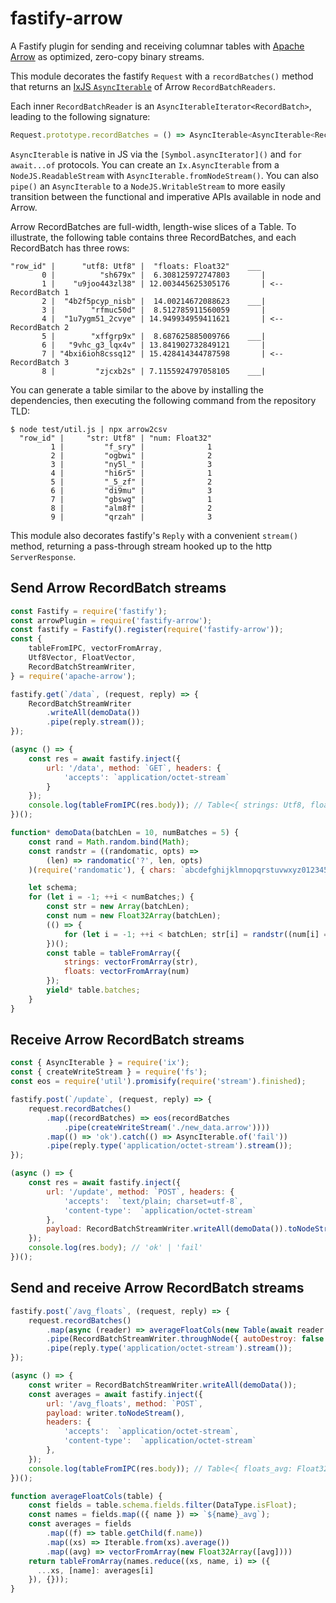 # fastify-arrow

A Fastify plugin for sending and receiving columnar tables with [Apache Arrow](https://github.com/apache/arrow) as optimized, zero-copy binary streams.

This module decorates the fastify `Request` with a `recordBatches()` method that returns an [IxJS `AsyncIterable`](https://github.com/ReactiveX/IxJS#asynciterable) of Arrow `RecordBatchReaders`.

Each inner `RecordBatchReader` is an `AsyncIterableIterator<RecordBatch>`, leading to the following signature:

```ts
Request.prototype.recordBatches = () => AsyncIterable<AsyncIterable<RecordBatch>>;
```

`AsyncIterable` is native in JS via the `[Symbol.asyncIterator]()` and `for await...of` protocols. You can create an `Ix.AsyncIterable` from a `NodeJS.ReadableStream` with `AsyncIterable.fromNodeStream()`. You can also `pipe()` an `AsyncIterable` to a `NodeJS.WritableStream` to more easily transition between the functional and imperative APIs available in node and Arrow.

Arrow RecordBatches are full-width, length-wise slices of a Table. To illustrate, the following table contains three RecordBatches, and each RecordBatch has three rows:

```shell
"row_id" |      "utf8: Utf8" |  "floats: Float32"    ___
       0 |          "sh679x" |  6.308125972747803       |
       1 |    "u9joo443zl38" | 12.003445625305176       | <-- RecordBatch 1
       2 |  "4b2f5pcyp_nisb" |  14.00214672088623    ___|
       3 |        "rfmuc50d" |  8.512785911560059       |
       4 |  "1u7ygm51_2cvye" | 14.949934959411621       | <-- RecordBatch 2
       5 |        "xffgrp9x" |  8.687625885009766    ___|
       6 |   "9vhc_g3_lqx4v" | 13.841902732849121       |
       7 | "4bxi6ioh8cssq12" | 15.428414344787598       | <-- RecordBatch 3
       8 |         "zjcxb2s" | 7.1155924797058105    ___|
```

You can generate a table similar to the above by installing the dependencies, then executing the following command from the repository TLD:

```shell
$ node test/util.js | npx arrow2csv
  "row_id" |     "str: Utf8" | "num: Float32"
         1 |         "f_sry" |              1
         2 |         "ogbwi" |              2
         3 |         "ny5l_" |              3
         4 |         "hi6r5" |              1
         5 |         "_5_zf" |              2
         6 |         "di9mu" |              3
         7 |         "gbswg" |              1
         8 |         "alm8f" |              2
         9 |         "qrzah" |              3
```

This module also decorates fastify's `Reply` with a convenient `stream()` method, returning a pass-through stream hooked up to the http `ServerResponse`.

## Send Arrow RecordBatch streams

```js
const Fastify = require('fastify');
const arrowPlugin = require('fastify-arrow');
const fastify = Fastify().register(require('fastify-arrow'));
const {
    tableFromIPC, vectorFromArray,
    Utf8Vector, FloatVector,
    RecordBatchStreamWriter,
} = require('apache-arrow');

fastify.get(`/data`, (request, reply) => {
    RecordBatchStreamWriter
        .writeAll(demoData())
        .pipe(reply.stream());
});

(async () => {
    const res = await fastify.inject({
        url: '/data', method: `GET`, headers: {
            'accepts': `application/octet-stream`
        }
    });
    console.log(tableFromIPC(res.body)); // Table<{ strings: Utf8, floats: Float32 }>
})();

function* demoData(batchLen = 10, numBatches = 5) {
    const rand = Math.random.bind(Math);
    const randstr = ((randomatic, opts) =>
        (len) => randomatic('?', len, opts)
    )(require('randomatic'), { chars: `abcdefghijklmnopqrstuvwxyz0123456789_` });

    let schema;
    for (let i = -1; ++i < numBatches;) {
        const str = new Array(batchLen);
        const num = new Float32Array(batchLen);
        (() => {
            for (let i = -1; ++i < batchLen; str[i] = randstr((num[i] = rand() * (2 ** 4)) | 0));
        })();
        const table = tableFromArray({
            strings: vectorFromArray(str),
            floats: vectorFromArray(num)
        });
        yield* table.batches;
    }
}
```

## Receive Arrow RecordBatch streams

```js
const { AsyncIterable } = require('ix');
const { createWriteStream } = require('fs');
const eos = require('util').promisify(require('stream').finished);

fastify.post(`/update`, (request, reply) => {
    request.recordBatches()
        .map((recordBatches) => eos(recordBatches
            .pipe(createWriteStream('./new_data.arrow'))))
        .map(() => 'ok').catch(() => AsyncIterable.of('fail'))
        .pipe(reply.type('application/octet-stream').stream());
});

(async () => {
    const res = await fastify.inject({
        url: '/update', method: `POST`, headers: {
            'accepts':  `text/plain; charset=utf-8`,
            'content-type':  `application/octet-stream`
        },
        payload: RecordBatchStreamWriter.writeAll(demoData()).toNodeStream()
    });
    console.log(res.body); // 'ok' | 'fail'
})();
```

## Send and receive Arrow RecordBatch streams

```js
fastify.post(`/avg_floats`, (request, reply) => {
    request.recordBatches()
        .map(async (reader) => averageFloatCols(new Table(await reader.readAll())))
        .pipe(RecordBatchStreamWriter.throughNode({ autoDestroy: false }))
        .pipe(reply.type('application/octet-stream').stream());
});

(async () => {
    const writer = RecordBatchStreamWriter.writeAll(demoData());
    const averages = await fastify.inject({
        url: '/avg_floats', method: `POST`,
        payload: writer.toNodeStream(),
        headers: {
            'accepts':  `application/octet-stream`,
            'content-type':  `application/octet-stream`
        },
    });
    console.log(tableFromIPC(res.body)); // Table<{ floats_avg: Float32 }>
})();

function averageFloatCols(table) {
    const fields = table.schema.fields.filter(DataType.isFloat);
    const names = fields.map(({ name }) => `${name}_avg`);
    const averages = fields
        .map((f) => table.getChild(f.name))
        .map((xs) => Iterable.from(xs).average())
        .map((avg) => vectorFromArray(new Float32Array([avg])))
    return tableFromArray(names.reduce((xs, name, i) => ({
      ...xs, [name]: averages[i]
    }), {}));
}
```
